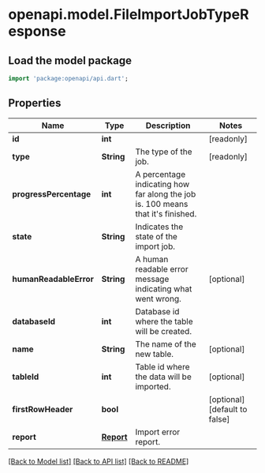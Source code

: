 # openapi.model.FileImportJobTypeResponse

## Load the model package
```dart
import 'package:openapi/api.dart';
```

## Properties
Name | Type | Description | Notes
------------ | ------------- | ------------- | -------------
**id** | **int** |  | [readonly] 
**type** | **String** | The type of the job. | [readonly] 
**progressPercentage** | **int** | A percentage indicating how far along the job is. 100 means that it's finished. | 
**state** | **String** | Indicates the state of the import job. | 
**humanReadableError** | **String** | A human readable error message indicating what went wrong. | [optional] 
**databaseId** | **int** | Database id where the table will be created. | 
**name** | **String** | The name of the new table. | [optional] 
**tableId** | **int** | Table id where the data will be imported. | [optional] 
**firstRowHeader** | **bool** |  | [optional] [default to false]
**report** | [**Report**](Report.md) | Import error report. | 

[[Back to Model list]](../README.md#documentation-for-models) [[Back to API list]](../README.md#documentation-for-api-endpoints) [[Back to README]](../README.md)


